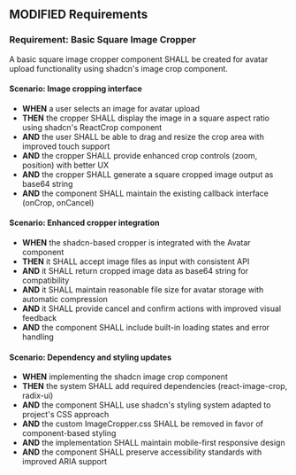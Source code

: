 ## MODIFIED Requirements
### Requirement: Basic Square Image Cropper
A basic square image cropper component SHALL be created for avatar upload functionality using shadcn's image crop component.

#### Scenario: Image cropping interface
- **WHEN** a user selects an image for avatar upload
- **THEN** the cropper SHALL display the image in a square aspect ratio using shadcn's ReactCrop component
- **AND** the user SHALL be able to drag and resize the crop area with improved touch support
- **AND** the cropper SHALL provide enhanced crop controls (zoom, position) with better UX
- **AND** the cropper SHALL generate a square cropped image output as base64 string
- **AND** the component SHALL maintain the existing callback interface (onCrop, onCancel)

#### Scenario: Enhanced cropper integration
- **WHEN** the shadcn-based cropper is integrated with the Avatar component
- **THEN** it SHALL accept image files as input with consistent API
- **AND** it SHALL return cropped image data as base64 string for compatibility
- **AND** it SHALL maintain reasonable file size for avatar storage with automatic compression
- **AND** it SHALL provide cancel and confirm actions with improved visual feedback
- **AND** the component SHALL include built-in loading states and error handling

#### Scenario: Dependency and styling updates
- **WHEN** implementing the shadcn image crop component
- **THEN** the system SHALL add required dependencies (react-image-crop, radix-ui)
- **AND** the component SHALL use shadcn's styling system adapted to project's CSS approach
- **AND** the custom ImageCropper.css SHALL be removed in favor of component-based styling
- **AND** the implementation SHALL maintain mobile-first responsive design
- **AND** the component SHALL preserve accessibility standards with improved ARIA support